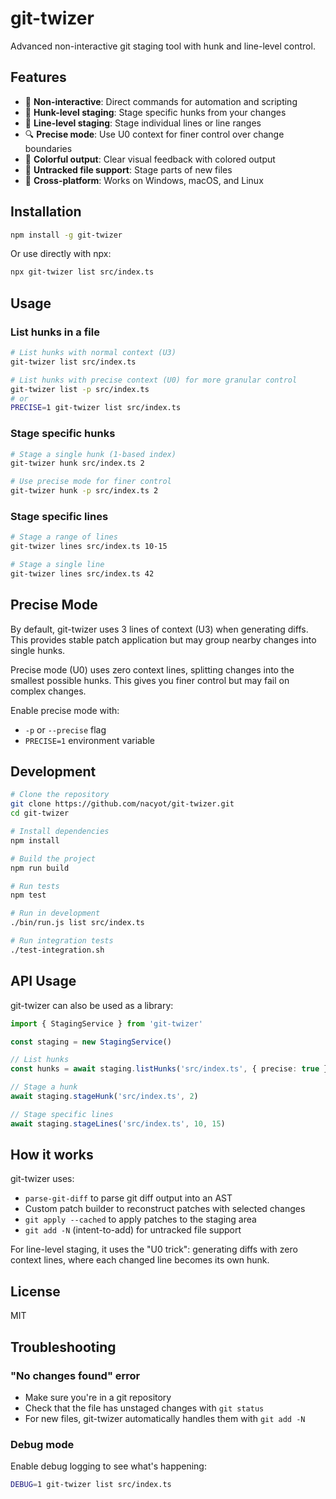 # git-twizer

Advanced non-interactive git staging tool with hunk and line-level control.

## Features

- 🚀 **Non-interactive**: Direct commands for automation and scripting
- 🎯 **Hunk-level staging**: Stage specific hunks from your changes
- 📏 **Line-level staging**: Stage individual lines or line ranges
- 🔍 **Precise mode**: Use U0 context for finer control over change boundaries
- 🌈 **Colorful output**: Clear visual feedback with colored output
- 📄 **Untracked file support**: Stage parts of new files
- 🔧 **Cross-platform**: Works on Windows, macOS, and Linux

## Installation

```bash
npm install -g git-twizer
```

Or use directly with npx:

```bash
npx git-twizer list src/index.ts
```

## Usage

### List hunks in a file

```bash
# List hunks with normal context (U3)
git-twizer list src/index.ts

# List hunks with precise context (U0) for more granular control
git-twizer list -p src/index.ts
# or
PRECISE=1 git-twizer list src/index.ts
```

### Stage specific hunks

```bash
# Stage a single hunk (1-based index)
git-twizer hunk src/index.ts 2

# Use precise mode for finer control
git-twizer hunk -p src/index.ts 2
```

### Stage specific lines

```bash
# Stage a range of lines
git-twizer lines src/index.ts 10-15

# Stage a single line
git-twizer lines src/index.ts 42
```

## Precise Mode

By default, git-twizer uses 3 lines of context (U3) when generating diffs. This provides stable patch application but may group nearby changes into single hunks.

Precise mode (U0) uses zero context lines, splitting changes into the smallest possible hunks. This gives you finer control but may fail on complex changes.

Enable precise mode with:
- `-p` or `--precise` flag
- `PRECISE=1` environment variable

## Development

```bash
# Clone the repository
git clone https://github.com/nacyot/git-twizer.git
cd git-twizer

# Install dependencies
npm install

# Build the project
npm run build

# Run tests
npm test

# Run in development
./bin/run.js list src/index.ts

# Run integration tests
./test-integration.sh
```

## API Usage

git-twizer can also be used as a library:

```typescript
import { StagingService } from 'git-twizer'

const staging = new StagingService()

// List hunks
const hunks = await staging.listHunks('src/index.ts', { precise: true })

// Stage a hunk
await staging.stageHunk('src/index.ts', 2)

// Stage specific lines
await staging.stageLines('src/index.ts', 10, 15)
```

## How it works

git-twizer uses:
- `parse-git-diff` to parse git diff output into an AST
- Custom patch builder to reconstruct patches with selected changes
- `git apply --cached` to apply patches to the staging area
- `git add -N` (intent-to-add) for untracked file support

For line-level staging, it uses the "U0 trick": generating diffs with zero context lines, where each changed line becomes its own hunk.

## License

MIT

## Troubleshooting

### "No changes found" error
- Make sure you're in a git repository
- Check that the file has unstaged changes with `git status`
- For new files, git-twizer automatically handles them with `git add -N`

### Debug mode
Enable debug logging to see what's happening:
```bash
DEBUG=1 git-twizer list src/index.ts
```